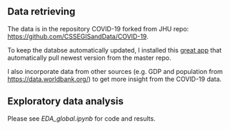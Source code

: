 ## Data retrieving
The data is in the repository COVID-19 forked from JHU repo: https://github.com/CSSEGISandData/COVID-19.

To keep the databse automatically updated, I installed this [great app](https://github.com/wei/pull) that automatically pull newest version from the master repo.

I also incorporate data from other sources (e.g. GDP and population from https://data.worldbank.org/) to get more insight from the COVID-19 data.

## Exploratory data analysis
Please see *EDA_global.ipynb* for code and results.

